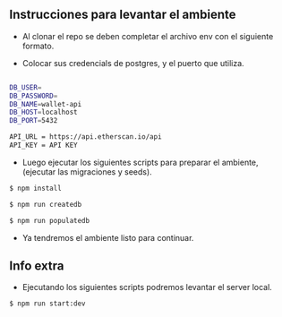 ## Instrucciones para levantar el ambiente

- Al clonar el repo se deben completar el archivo env con el siguiente formato.

- Colocar sus credencials de postgres, y el puerto que utiliza.

```bash

DB_USER=
DB_PASSWORD=
DB_NAME=wallet-api
DB_HOST=localhost
DB_PORT=5432

API_URL = https://api.etherscan.io/api
API_KEY = API KEY

```

- Luego ejecutar los siguientes scripts para preparar el ambiente, (ejecutar las migraciones y seeds).

```bash
$ npm install

$ npm run createdb

$ npm run populatedb
```

- Ya tendremos el ambiente listo para continuar.

## Info extra

- Ejecutando los siguientes scripts podremos levantar el server local.

```bash
$ npm run start:dev
```
